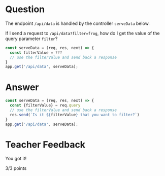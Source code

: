 # Question

The endpoint `/api/data` is handled by the controller `serveData` below.

If I send a request to `/api/data?filter=frog`, how do I get the value of the query parameter `filter`?

```js
const serveData = (req, res, next) => {
  const filterValue = ???
  // use the filterValue and send back a response
}
app.get('/api/data', serveData);
```

# Answer
```js
const serveData = (req, res, next) => {
  const {filterValue} = req.query
  // use the filterValue and send back a response
  res.send(`Is it ${filterValue} that you want to filter?`)
}
app.get('/api/data', serveData);
```
# Teacher Feedback

You got it!

3/3 points